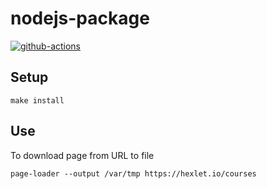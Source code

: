 # nodejs-package

[![github-actions](https://github.com/Rastler/project-lvl3-s194/actions/workflows/test-workflow.yml/badge.svg)](https://github.com/Rastler/project-lvl3-s194/actions/workflows/test-workflow.yml)

## Setup

```
make install
```

## Use
To download page from URL to file
```
page-loader --output /var/tmp https://hexlet.io/courses
``` 
